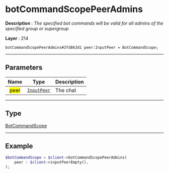 # botCommandScopePeerAdmins

**Description** : *The specified bot commands will be valid for all admins of the specified group or supergroup*

**Layer** : 214

```tl
botCommandScopePeerAdmins#3fd863d1 peer:InputPeer = BotCommandScope;
```

---

## Parameters

| Name | Type | Description |
| :---: | :---: | :--- |
| <mark>peer</mark> | [`InputPeer`](type/InputPeer) | The chat |

---

## Type

[BotCommandScope](type/BotCommandScope)

---

## Example

```php
$botCommandScope = $client->botCommandScopePeerAdmins(
	peer : $client->inputPeerEmpty(),
);
```